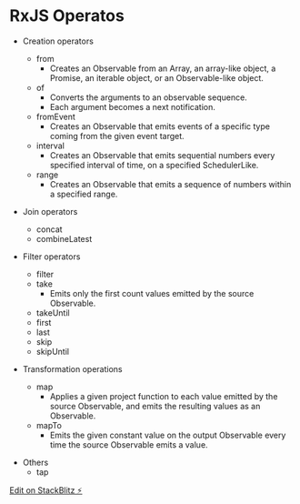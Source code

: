 # RxJS Operatos

- Creation operators

  - from
    - Creates an Observable from an Array, an array-like object, a Promise, an iterable object, or an Observable-like object.
  - of
    - Converts the arguments to an observable sequence.
    * Each argument becomes a next notification.
  - fromEvent
    - Creates an Observable that emits events of a specific type coming from the given event target.
  - interval
    - Creates an Observable that emits sequential numbers every specified interval of time, on a specified SchedulerLike.
  - range
    - Creates an Observable that emits a sequence of numbers within a specified range.

- Join operators

  - concat
  - combineLatest

- Filter operators

  - filter
  - take
    - Emits only the first count values emitted by the source Observable.
  - takeUntil

  * first
  * last
  * skip
  * skipUntil

- Transformation operations

  - map
    - Applies a given project function to each value emitted by the source Observable, and emits the resulting values as an Observable.
  - mapTo
    - Emits the given constant value on the output Observable every time the source Observable emits a value.

* Others
  - tap

[Edit on StackBlitz ⚡️](https://stackblitz.com/edit/angular-ivy-aprpi7)
